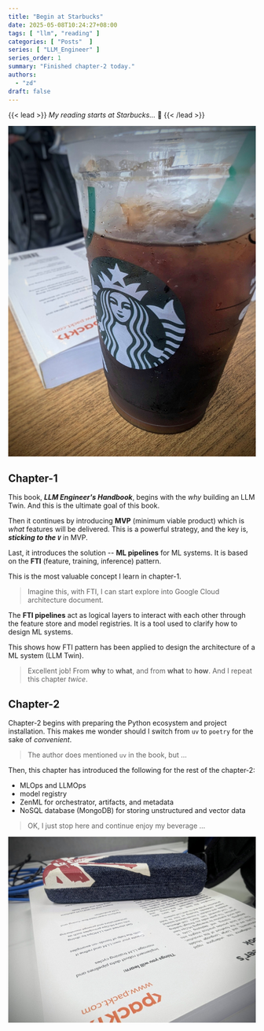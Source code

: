 ```yaml
---
title: "Begin at Starbucks" 
date: 2025-05-08T10:24:27+08:00
tags: [ "llm", "reading" ]
categories: [ "Posts"  ]
series: [ "LLM_Engineer" ]
series_order: 1
summary: "Finished chapter-2 today."
authors:
  - "zd"
draft: false
---
```

{{< lead >}}
*My reading starts at Starbucks...* 🗽
{{< /lead >}}

<!--
{{< gallery >}}
  <img src="02.jpg" class="grid-w60" />
  <img src="01.jpg" class="grid-w35" />
{{< /gallery >}}
-->

![](01.jpg)

## Chapter-1

This book, ***LLM Engineer's Handbook***, begins with the *why* building an LLM Twin. 
And this is the ultimate goal of this book. 

Then it continues by introducing **MVP** (minimum viable product) which is *what* features will be delivered.
This is a powerful strategy, and the key is, ***sticking to the `V`*** in MVP.

Last, it introduces the solution -- **ML pipelines** for ML systems.
It is based on the **FTI** (feature, training, inference) pattern. 

This is the most valuable concept I learn in chapter-1.

> Imagine this, with FTI, I can start explore into Google Cloud architecture document.

The **FTI pipelines** act as logical layers to interact with each other through the feature store and model registries.
It is a tool used to clarify how to design ML systems.

This shows how FTI pattern has been applied to design the architecture of a ML system (LLM Twin).

> Excellent job! From **why** to **what**, and from **what** to **how**.
> And I repeat this chapter *twice*.


## Chapter-2 

Chapter-2 begins with preparing the Python ecosystem and project installation. 
This makes me wonder should I switch from `uv` to `poetry` for the sake of *convenient*.

> The author does mentioned `uv` in the book, but ...

Then, this chapter has introduced the following for the rest of the chapter-2:

 - MLOps and LLMOps
 - model registry
 - ZenML for orchestrator, artifacts, and metadata
 - NoSQL database (MongoDB) for storing unstructured and vector data

> OK, I just stop here and continue enjoy my beverage ...

![](02.jpg)


